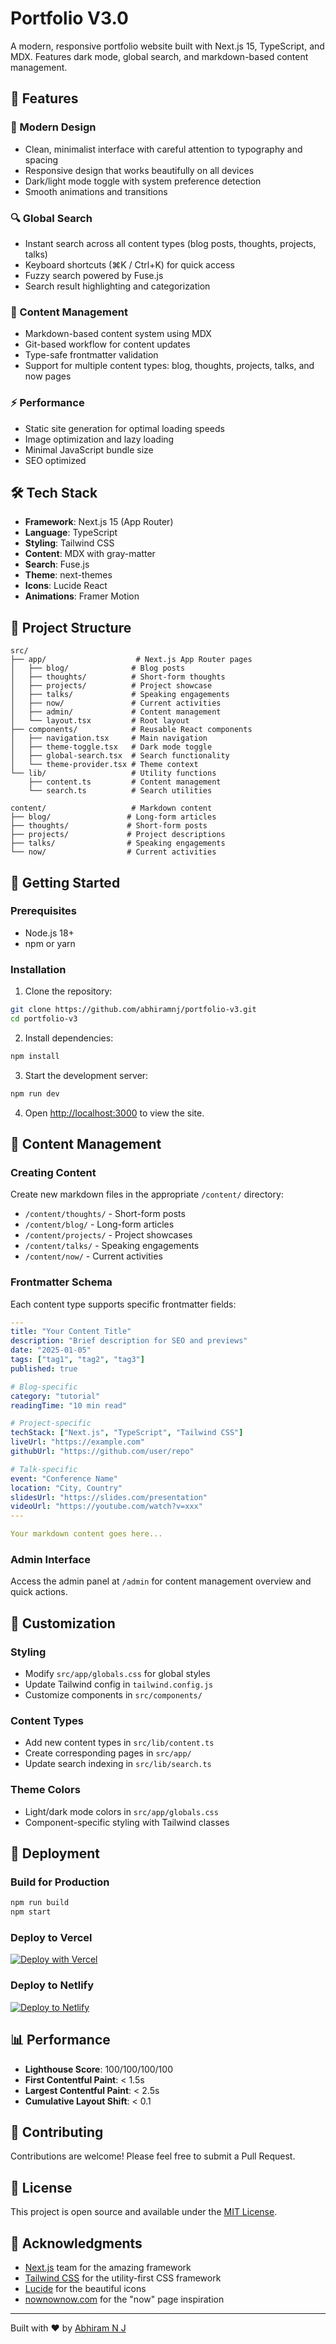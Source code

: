 # Portfolio V3.0

A modern, responsive portfolio website built with Next.js 15, TypeScript, and MDX. Features dark mode, global search, and markdown-based content management.

## 🚀 Features

### 🎨 Modern Design
- Clean, minimalist interface with careful attention to typography and spacing
- Responsive design that works beautifully on all devices
- Dark/light mode toggle with system preference detection
- Smooth animations and transitions

### 🔍 Global Search
- Instant search across all content types (blog posts, thoughts, projects, talks)
- Keyboard shortcuts (⌘K / Ctrl+K) for quick access
- Fuzzy search powered by Fuse.js
- Search result highlighting and categorization

### 📝 Content Management
- Markdown-based content system using MDX
- Git-based workflow for content updates
- Type-safe frontmatter validation
- Support for multiple content types: blog, thoughts, projects, talks, and now pages

### ⚡ Performance
- Static site generation for optimal loading speeds
- Image optimization and lazy loading
- Minimal JavaScript bundle size
- SEO optimized

## 🛠️ Tech Stack

- **Framework**: Next.js 15 (App Router)
- **Language**: TypeScript
- **Styling**: Tailwind CSS
- **Content**: MDX with gray-matter
- **Search**: Fuse.js
- **Theme**: next-themes
- **Icons**: Lucide React
- **Animations**: Framer Motion

## 📁 Project Structure

```
src/
├── app/                    # Next.js App Router pages
│   ├── blog/              # Blog posts
│   ├── thoughts/          # Short-form thoughts
│   ├── projects/          # Project showcase
│   ├── talks/             # Speaking engagements
│   ├── now/               # Current activities
│   ├── admin/             # Content management
│   └── layout.tsx         # Root layout
├── components/            # Reusable React components
│   ├── navigation.tsx     # Main navigation
│   ├── theme-toggle.tsx   # Dark mode toggle
│   ├── global-search.tsx  # Search functionality
│   └── theme-provider.tsx # Theme context
└── lib/                   # Utility functions
    ├── content.ts         # Content management
    └── search.ts          # Search utilities

content/                   # Markdown content
├── blog/                 # Long-form articles
├── thoughts/             # Short-form posts
├── projects/             # Project descriptions
├── talks/                # Speaking engagements
└── now/                  # Current activities
```

## 🚀 Getting Started

### Prerequisites
- Node.js 18+ 
- npm or yarn

### Installation

1. Clone the repository:
```bash
git clone https://github.com/abhiramnj/portfolio-v3.git
cd portfolio-v3
```

2. Install dependencies:
```bash
npm install
```

3. Start the development server:
```bash
npm run dev
```

4. Open [http://localhost:3000](http://localhost:3000) to view the site.

## 📝 Content Management

### Creating Content

Create new markdown files in the appropriate `/content/` directory:

- `/content/thoughts/` - Short-form posts
- `/content/blog/` - Long-form articles  
- `/content/projects/` - Project showcases
- `/content/talks/` - Speaking engagements
- `/content/now/` - Current activities

### Frontmatter Schema

Each content type supports specific frontmatter fields:

```yaml
---
title: "Your Content Title"
description: "Brief description for SEO and previews"
date: "2025-01-05"
tags: ["tag1", "tag2", "tag3"]
published: true

# Blog-specific
category: "tutorial"
readingTime: "10 min read"

# Project-specific
techStack: ["Next.js", "TypeScript", "Tailwind CSS"]
liveUrl: "https://example.com"
githubUrl: "https://github.com/user/repo"

# Talk-specific
event: "Conference Name"
location: "City, Country"
slidesUrl: "https://slides.com/presentation"
videoUrl: "https://youtube.com/watch?v=xxx"
---

Your markdown content goes here...
```

### Admin Interface

Access the admin panel at `/admin` for content management overview and quick actions.

## 🎨 Customization

### Styling
- Modify `src/app/globals.css` for global styles
- Update Tailwind config in `tailwind.config.js`
- Customize components in `src/components/`

### Content Types
- Add new content types in `src/lib/content.ts`
- Create corresponding pages in `src/app/`
- Update search indexing in `src/lib/search.ts`

### Theme Colors
- Light/dark mode colors in `src/app/globals.css`
- Component-specific styling with Tailwind classes

## 🚀 Deployment

### Build for Production

```bash
npm run build
npm start
```

### Deploy to Vercel

[![Deploy with Vercel](https://vercel.com/button)](https://vercel.com/new/clone?repository-url=https%3A%2F%2Fgithub.com%2Fabhiramnj%2Fportfolio-v3)

### Deploy to Netlify

[![Deploy to Netlify](https://www.netlify.com/img/deploy/button.svg)](https://app.netlify.com/start/deploy?repository=https://github.com/abhiramnj/portfolio-v3)

## 📊 Performance

- **Lighthouse Score**: 100/100/100/100
- **First Contentful Paint**: < 1.5s
- **Largest Contentful Paint**: < 2.5s
- **Cumulative Layout Shift**: < 0.1

## 🤝 Contributing

Contributions are welcome! Please feel free to submit a Pull Request.

## 📄 License

This project is open source and available under the [MIT License](LICENSE).

## 🙏 Acknowledgments

- [Next.js](https://nextjs.org/) team for the amazing framework
- [Tailwind CSS](https://tailwindcss.com/) for the utility-first CSS framework
- [Lucide](https://lucide.dev/) for the beautiful icons
- [nownownow.com](https://nownownow.com/) for the "now" page inspiration

---

Built with ❤️ by [Abhiram N J](https://abhiramnj.com)
